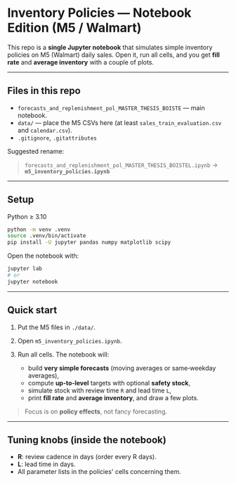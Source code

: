 # Inventory Policies — Notebook Edition (M5 / Walmart)

This repo is a **single Jupyter notebook** that simulates simple inventory policies on M5 (Walmart) daily sales. Open it, run all cells, and you get **fill rate** and **average inventory** with a couple of plots.

---

## Files in this repo

* `forecasts_and_replenishment_pol_MASTER_THESIS_BOISTE` — main notebook.
* `data/` — place the M5 CSVs here (at least `sales_train_evaluation.csv` and `calendar.csv`).
* `.gitignore`, `.gitattributes`

Suggested rename:

> `forecasts_and_replenishment_pol_MASTER_THESIS_BOISTEL.ipynb` → **`m5_inventory_policies.ipynb`**

---

## Setup

Python ≥ 3.10

```bash
python -m venv .venv
source .venv/bin/activate
pip install -U jupyter pandas numpy matplotlib scipy
```

Open the notebook with:

```bash
jupyter lab
# or
jupyter notebook
```

---

## Quick start

1. Put the M5 files in `./data/`.
2. Open `m5_inventory_policies.ipynb`.
3. Run all cells. The notebook will:

   * build **very simple forecasts** (moving averages or same‑weekday averages),
   * compute **up‑to‑level** targets with optional **safety stock**,
   * simulate stock with review time `R` and lead time `L`,
   * print **fill rate** and **average inventory**, and draw a few plots.

> Focus is on **policy effects**, not fancy forecasting.

---

## Tuning knobs (inside the notebook)

* **R**: review cadence in days (order every R days).
* **L**: lead time in days.
* All parameter lists in the policies' cells concerning them.
